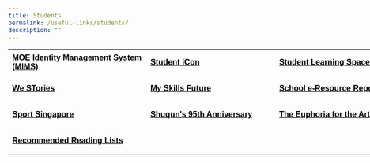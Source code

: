 ```yaml
---
title: Students
permalink: /useful-links/students/
description: ""
---
```

<table style="border-collapse: collapse; width: 646pt;" border="0" width="861" cellspacing="0" cellpadding="0"><colgroup><col style="mso-width-source: userset; mso-width-alt: 10130; width: 208pt;" width="277"> <col style="mso-width-source: userset; mso-width-alt: 9472; width: 194pt;" width="259"> <col style="mso-width-source: userset; mso-width-alt: 11885; width: 244pt;" width="325"></colgroup><tbody><tr style="mso-height-source: userset; height: 39.95pt;"><td class="xl65" style="height: 39.95pt; width: 208pt;" width="277" height="53"><span style="color: #000000;"><a style="color: #000000;" href="https://idp.mims.moe.gov.sg/nidp/saml2/sso" target="_blank"><span style="font-size: 12pt; font-weight: bold; text-decoration: none; font-family: Arial, sans-serif;">MOE Identity Management System (MIMS)</span></a></span></td><td class="xl65" style="border-left: none; width: 194pt;" width="259"><span style="color: #000000;"><a style="color: #000000;" href="https://workspace.google.com/dashboard" target="_blank"><span style="font-size: 12pt; font-weight: bold; text-decoration: none; font-family: Arial, sans-serif;">Student iCon</span></a></span></td><td class="xl65" style="border-left: none; width: 244pt;" width="325"><span style="color: #000000;"><a style="color: #000000;" href="https://vle.learning.moe.edu.sg/login" target="_blank"><span style="font-size: 12pt; font-weight: bold; text-decoration: none; font-family: Arial, sans-serif;">Student Learning Space (SLS)</span></a></span></td></tr><tr style="mso-height-source: userset; height: 39.95pt;"><td class="xl65" style="height: 39.95pt; border-top: none; width: 208pt;" width="277" height="53"><span style="color: #000000;"><a style="color: #000000;" href="https://online.fliphtml5.com/obrr/qkde/#p=1" target="_blank"><span style="font-size: 12pt; font-weight: bold; text-decoration: none; font-family: Arial, sans-serif;">We STories</span></a></span></td><td class="xl65" style="border-top: none; border-left: none; width: 194pt;" width="259"><span style="color: #000000;"><a style="color: #000000;" href="https://www.myskillsfuture.gov.sg/content/student/en/primary.html" target="_blank"><span style="font-size: 12pt; font-weight: bold; text-decoration: none; font-family: Arial, sans-serif;">My Skills Future</span></a></span></td><td class="xl65" style="border-top: none; border-left: none; width: 244pt;" width="325"><span style="color: #000000;"><a style="color: #000000;" href="https://schoolibrary.moe.edu.sg/eresourcespri/cgi-bin/spydus.exe/MSGTRN/WPAC/HOME" target="_blank"><span style="font-size: 12pt; font-weight: bold; text-decoration: none; font-family: Arial, sans-serif;">School e-Resource Repository</span></a></span></td></tr><tr style="mso-height-source: userset; height: 39.95pt;"><td class="xl65" style="height: 39.95pt; border-top: none; width: 208pt;" width="277" height="53"><span style="color: #000000;"><a style="color: #000000;" href="https://www.sportsingapore.gov.sg/" target="_blank"><span style="font-size: 12pt; font-weight: bold; text-decoration: none; font-family: Arial, sans-serif;">Sport Singapore</span></a></span></td><td class="xl65" style="border-top: none; border-left: none; width: 194pt;" width="259"><span style="color: #000000;"><a style="color: #000000;" href="https://sites.google.com/moe.edu.sg/the-shuqun-story/home" target="_blank"><span style="font-size: 12pt; font-weight: bold; text-decoration: none; font-family: Arial, sans-serif;">Shuqun's 95th Anniversary</span></a></span></td><td class="xl65" style="border-top: none; border-left: none; width: 244pt;" width="325"><span style="color: #000000;"><a style="color: #000000;" href="https://w7euphoria.edu.sg/" target="_blank"><span style="font-size: 12pt; font-weight: bold; text-decoration: none; font-family: Arial, sans-serif;">The Euphoria for the Arts Website</span></a></span></td></tr><tr style="mso-height-source: userset; height: 39.95pt;"><td class="xl65" style="height: 39.95pt; border-top: none; width: 208pt;" width="277" height="53"><span style="color: #000000;"><a style="color: #000000;" href="https://moe-shuqunpri-staging.netlify.app/files/Recommended-Reading-Lists.pdf" target="_blank"><span style="font-size: 12pt; font-weight: bold; text-decoration: none; font-family: Arial, sans-serif;">Recommended Reading Lists</span></a></span></td><td class="xl66" style="border-top: none; border-left: none; width: 194pt;" width="259">&nbsp;</td><td class="xl66" style="border-top: none; border-left: none; width: 244pt;" width="325">&nbsp;</td></tr></tbody></table>